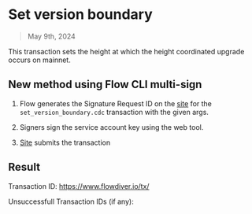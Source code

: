 # Set version boundary
> May 9th, 2024


This transaction sets the height at which the height coordinated upgrade occurs on mainnet.

## New method using Flow CLI multi-sign

1. Flow generates the Signature Request ID on the [site](https://flow-multisig-git-service-account-onflow.vercel.app/mainnet) for the `set_version_boundary.cdc` transaction with the given args.

2. Signers sign the service account key using the web tool.

3. [Site](https://flow-multisig-git-service-account-onflow.vercel.app/mainnet) submits the transaction

## Result

Transaction ID: https://www.flowdiver.io/tx/

Unsuccessfull Transaction IDs  (if any):
